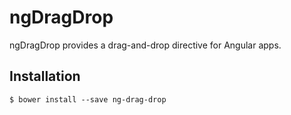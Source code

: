 # ngDragDrop

ngDragDrop provides a drag-and-drop directive for Angular apps.

## Installation

    $ bower install --save ng-drag-drop
